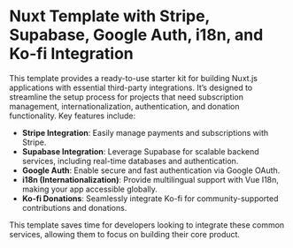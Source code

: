 # Nuxt Template with Stripe, Supabase, Google Auth, i18n, and Ko-fi Integration

This template provides a ready-to-use starter kit for building Nuxt.js applications with essential third-party integrations. It’s designed to streamline the setup process for projects that need subscription management, internationalization, authentication, and donation functionality. Key features include:

- **Stripe Integration**: Easily manage payments and subscriptions with Stripe.
- **Supabase Integration**: Leverage Supabase for scalable backend services, including real-time databases and authentication.
- **Google Auth**: Enable secure and fast authentication via Google OAuth.
- **i18n (Internationalization)**: Provide multilingual support with Vue I18n, making your app accessible globally.
- **Ko-fi Donations**: Seamlessly integrate Ko-fi for community-supported contributions and donations.

This template saves time for developers looking to integrate these common services, allowing them to focus on building their core product.
